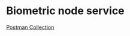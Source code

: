# Biometric node service

[Postman Collection](https://github.com/mkhizeryounas/biometric_node_service)
